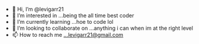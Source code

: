 - 👋 Hi, I’m @levigarr21
- 👀 I’m interested in ...being the all time best coder
- 🌱 I’m currently learning ...hoe to code lol
- 💞️ I’m looking to collaborate on ...anything i can when im at the right level
- 📫 How to reach me ...levigarr21@gmail.com

<!---
levigarr21/levigarr21 is a ✨ special ✨ repository because its `README.md` (this file) appears on your GitHub profile.
You can click the Preview link to take a look at your changes.
--->

